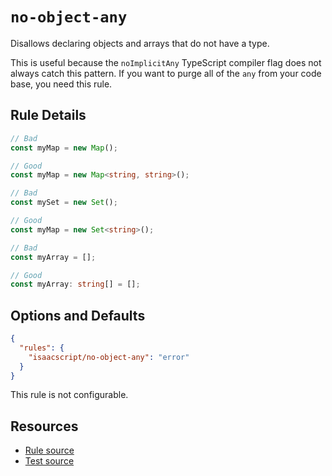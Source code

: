 # `no-object-any`

Disallows declaring objects and arrays that do not have a type.

This is useful because the `noImplicitAny` TypeScript compiler flag does not always catch this pattern. If you want to purge all of the `any` from your code base, you need this rule.

## Rule Details

```ts
// Bad
const myMap = new Map();

// Good
const myMap = new Map<string, string>();
```

```ts
// Bad
const mySet = new Set();

// Good
const myMap = new Set<string>();
```

```ts
// Bad
const myArray = [];

// Good
const myArray: string[] = [];
```

## Options and Defaults

```json
{
  "rules": {
    "isaacscript/no-object-any": "error"
  }
}
```

This rule is not configurable.

## Resources

- [Rule source](../../src/rules/no-object-any.ts)
- [Test source](../../tests/rules/no-object-any.test.ts)
